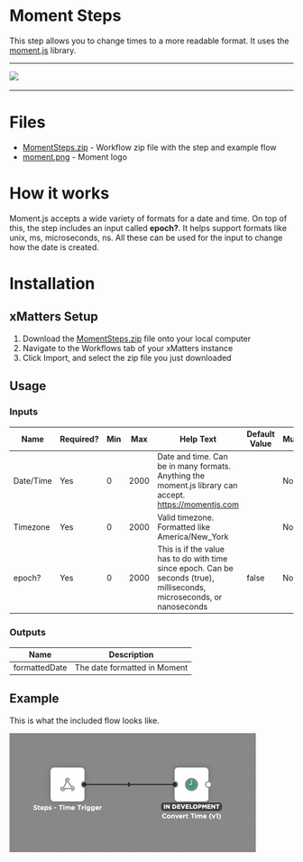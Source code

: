 # Moment Steps

This step allows you to change times to a more readable format. It uses the [moment.js](https://momentjs.com) library.


---------

<kbd>
<a href="https://support.xmatters.com/hc/en-us/community/topics">
   <img src="https://github.com/xmatters/xMatters-Labs/raw/master/media/disclaimer.png">
</a>
</kbd>

---------

# Files

* [MomentSteps.zip](MomentSteps.zip) - Workflow zip file with the step and example flow
* [moment.png](/moment.png) - Moment logo

# How it works
Moment.js accepts a wide variety of formats for a date and time. On top of this, the step includes an input called **epoch?**. It helps support formats like unix, ms, microseconds, ns. All these can be used for the input to change how the date is created.


# Installation

## xMatters Setup
1. Download the [MomentSteps.zip](MomentSteps.zip) file onto your local computer
2. Navigate to the Workflows tab of your xMatters instance
3. Click Import, and select the zip file you just downloaded


## Usage

### Inputs
| Name  | Required? | Min | Max | Help Text | Default Value | Multiline |
| ----- | ----------| --- | --- | --------- | ------------- | --------- |
| Date/Time | Yes | 0 | 2000 | Date and time. Can be in many formats. Anything the moment.js library can accept. https://momentjs.com | | No |
| Timezone | Yes | 0 | 2000 | Valid timezone. Formatted like America/New_York | | No |
| epoch? | Yes | 0 | 2000 | This is if the value has to do with time since epoch. Can be seconds (true), milliseconds, microseconds, or nanoseconds | false | No |


### Outputs

| Name | Description |
| ---- | ----------  |
| formattedDate | The date formatted in Moment |


## Example
This is what the included flow looks like.

<kbd>
	<img src="/media/ExampleFlow.png">
</kbd>


